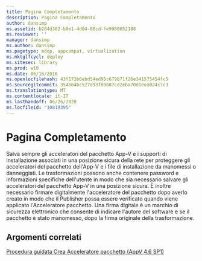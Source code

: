 ```yaml
---
title: Pagina Completamento
description: Pagina Completamento
author: dansimp
ms.assetid: b284d362-b9e1-4d04-88cd-fe9980652188
ms.reviewer: ''
manager: dansimp
ms.author: dansimp
ms.pagetype: mdop, appcompat, virtualization
ms.mktglfcycl: deploy
ms.sitesec: library
ms.prod: w10
ms.date: 06/16/2016
ms.openlocfilehash: 43f173b6ebd54ed95c679871f26e341575454fc5
ms.sourcegitcommit: 354664bc527d93f80687cd2eba70d1eea024c7c3
ms.translationtype: MT
ms.contentlocale: it-IT
ms.lasthandoff: 06/26/2020
ms.locfileid: "10819395"
---
```

# Pagina Completamento


Salva sempre gli acceleratori del pacchetto App-V e i supporti di installazione associati in una posizione sicura della rete per proteggere gli acceleratori del pacchetto dell'App-V e i file di installazione da manomessi o danneggiati. Le trasformazioni possono anche contenere password e informazioni specifiche dell'utente in modo che sia necessario salvare gli acceleratori del pacchetto App-V in una posizione sicura. È inoltre necessario firmare digitalmente l'acceleratore del pacchetto dopo averlo creato in modo che il Publisher possa essere verificato quando viene applicato l'Acceleratore pacchetto. Una firma digitale è un marchio di sicurezza elettronico che consente di indicare l'autore del software e se il pacchetto è stato manomesso, dopo la firma originale della trasformazione.

## Argomenti correlati


[Procedura guidata Crea Acceleratore pacchetto (AppV 4.6 SP1)](create-package-accelerator-wizard--appv-46-sp1-.md)

 

 





